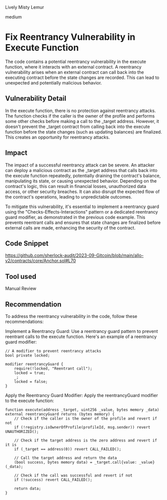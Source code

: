 Lively Misty Lemur

medium

# Fix Reentrancy Vulnerability in Execute Function
The code contains a potential reentrancy vulnerability in the execute function, where it interacts with an external contract. A reentrancy vulnerability arises when an external contract can call back into the executing contract before the state changes are recorded. This can lead to unexpected and potentially malicious behavior.

## Vulnerability Detail
In the execute function, there is no protection against reentrancy attacks. The function checks if the caller is the owner of the profile and performs some other checks before making a call to the _target address. However, it doesn't prevent the _target contract from calling back into the execute function before the state changes (such as updating balances) are finalized. This creates an opportunity for reentrancy attacks.

## Impact
The impact of a successful reentrancy attack can be severe. An attacker can deploy a malicious contract as the _target address that calls back into the execute function repeatedly, potentially draining the contract's balance, manipulating its state, or causing unexpected behavior. Depending on the contract's logic, this can result in financial losses, unauthorized data access, or other security breaches. It can also disrupt the expected flow of the contract's operations, leading to unpredictable outcomes.

To mitigate this vulnerability, it's essential to implement a reentrancy guard using the "Checks-Effects-Interactions" pattern or a dedicated reentrancy guard modifier, as demonstrated in the previous code example. This prevents reentrant calls and ensures that state changes are finalized before external calls are made, enhancing the security of the contract.

## Code Snippet
https://github.com/sherlock-audit/2023-09-Gitcoin/blob/main/allo-v2/contracts/core/Anchor.sol#L70

## Tool used

Manual Review

## Recommendation

To address the reentrancy vulnerability in the code, follow these recommendations:

Implement a Reentrancy Guard: Use a reentrancy guard pattern to prevent reentrant calls to the execute function. Here's an example of a reentrancy guard modifier:
```solidity
// A modifier to prevent reentrancy attacks
bool private locked;

modifier reentrancyGuard {
    require(!locked, "Reentrant call");
    locked = true;
    _;
    locked = false;
}
```
Apply the Reentrancy Guard Modifier: Apply the reentrancyGuard modifier to the execute function:
```solidity
function execute(address _target, uint256 _value, bytes memory _data) external reentrancyGuard returns (bytes memory) {
    // Check if the caller is the owner of the profile and revert if not
    if (!registry.isOwnerOfProfile(profileId, msg.sender)) revert UNAUTHORIZED();

    // Check if the target address is the zero address and revert if it is
    if (_target == address(0)) revert CALL_FAILED();

    // Call the target address and return the data
    (bool success, bytes memory data) = _target.call{value: _value}(_data);

    // Check if the call was successful and revert if not
    if (!success) revert CALL_FAILED();

    return data;
}
```
